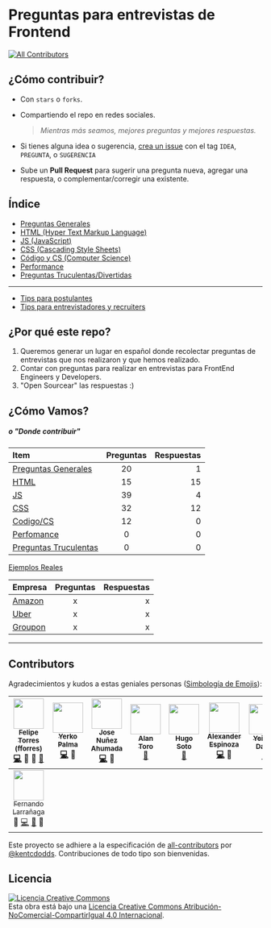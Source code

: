 # Preguntas para entrevistas de Frontend

[![All Contributors](https://img.shields.io/badge/all_contributors-8-orange.svg?style=flat-square)](#contributors)

## ¿Cómo contribuir?

- Con `stars` o `forks`.
- Compartiendo el repo en redes sociales.

  > _Mientras más seamos, mejores preguntas y mejores respuestas._

- Si tienes alguna idea o sugerencia, [crea un issue](https://github.com/fforres/preguntas-y-respuestas-entrevistas-frontend/issues/new) con el tag `IDEA`, `PREGUNTA`, o `SUGERENCIA`

- Sube un **Pull Request** para sugerir una pregunta nueva, agregar una respuesta, o complementar/corregir una existente.

## Índice

- [Preguntas Generales](./generales)
- [HTML (Hyper Text Markup Language)](./html)
- [JS (JavaScript)](./js)
- [CSS (Cascading Style Sheets)](./css)
- [Código y CS (Computer Science)](./cs)
- [Performance](./performance)
- [Preguntas Truculentas/Divertidas](./tricky)

--------------------------------------------------------------------------------

- [Tips para postulantes]('./tips_interviewees')
- [Tips para entrevistadores y recruiters]('./tips_interviewers_and_recruiters')

## ¿Por qué este repo?

1. Queremos generar un lugar en español donde recolectar preguntas de entrevistas que nos realizaron y que hemos realizado.
2. Contar con preguntas para realizar en entrevistas para FrontEnd Engineers y Developers.
3. "Open Sourcear" las respuestas :)

## ¿Cómo Vamos?

##### _o "Donde contribuir"_

Item                               | Preguntas | Respuestas
:--------------------------------- | :-------: | ---------:
[Preguntas Generales](./generales) |    20     |          1
[HTML](./html)                     |    15     |         15
[JS](./js)                         |    39     |          4
[CSS](./css)                       |    32     |         12
[Codigo/CS](./cs)                  |    12     |          0
[Perfomance](./performance)        |     0     |          0
[Preguntas Truculentas](./tricky)  |     0     |          0

[Ejemplos Reales](./ejemplos)

Empresa                       | Preguntas | Respuestas
:---------------------------- | :-------: | ---------:
[Amazon](./ejemplos/Amazon)   |     x     |          x
[Uber](./ejemplos/Uber)       |     x     |          x
[Groupon](./ejemplos/Groupon) |     x     |          x

--------------------------------------------------------------------------------

## Contributors 

Agradecimientos y kudos a estas geniales personas ([Simbología de Emojis](https://github.com/kentcdodds/all-contributors#emoji-key)):

<!-- ALL-CONTRIBUTORS-LIST:START - Do not remove or modify this section -->
| [<img src="https://avatars.githubusercontent.com/u/952992?v=3" width="60px;"/><br /><sub>Felipe Torres (fforres)</sub>](http://www.fforr.es)<br />[💻](https://github.com/fforres/preguntas-y-respuestas-entrevistas-frontend/commits?author=fforres) 💁 👀 [📖](https://github.com/fforres/preguntas-y-respuestas-entrevistas-frontend/commits?author=fforres) | [<img src="https://avatars.githubusercontent.com/u/5105812?v=3" width="60px;"/><br /><sub>Yerko Palma</sub>](https://yerkopalma.me)<br />[💻](https://github.com/fforres/preguntas-y-respuestas-entrevistas-frontend/commits?author=YerkoPalma) 💁 | [<img src="https://avatars.githubusercontent.com/u/6550470?v=3" width="60px;"/><br /><sub>Jose Nuñez Ahumada</sub>](https://twitter.com/jsDotx3)<br />[💻](https://github.com/fforres/preguntas-y-respuestas-entrevistas-frontend/commits?author=jsDotx3) 💁 | [<img src="https://avatars.githubusercontent.com/u/15242024?v=3" width="60px;"/><br /><sub>Alan Toro</sub>](https://github.com/alantoro)<br />[📖](https://github.com/fforres/preguntas-y-respuestas-entrevistas-frontend/commits?author=alantoro) | [<img src="https://avatars.githubusercontent.com/u/3346428?v=3" width="60px;"/><br /><sub>Hugo Soto</sub>](https://github.com/hsorellana)<br />[📖](https://github.com/fforres/preguntas-y-respuestas-entrevistas-frontend/commits?author=hsorellana) | [<img src="https://avatars.githubusercontent.com/u/7150994?v=3" width="60px;"/><br /><sub>Alexander Espinoza</sub>](https://twitter.com/alexander_eb)<br />[💻](https://github.com/fforres/preguntas-y-respuestas-entrevistas-frontend/commits?author=alexandereb) 💁 | [<img src="https://avatars3.githubusercontent.com/u/9127504?v=3" width="60px;"/><br /><sub>Yeison Daza</sub>](yeion7.now.sh)<br />[📖](https://github.com/fforres/preguntas-y-respuestas-entrevistas-frontend/commits?author=yeion7) |
| :---: | :---: | :---: | :---: | :---: | :---: | :---: |
| [<img src="https://avatars0.githubusercontent.com/u/3161019?v=4" width="60px;"/><br /><sub>Fernando Larrañaga</sub>](http://xabadu.com)<br />💁 [💻](https://github.com/fforres/preguntas-y-respuestas-entrevistas-frontend/commits?author=Xabadu) [📖](https://github.com/fforres/preguntas-y-respuestas-entrevistas-frontend/commits?author=Xabadu) 👀 |
<!-- ALL-CONTRIBUTORS-LIST:END -->

Este proyecto se adhiere a la especificación de  [all-contributors](https://github.com/kentcdodds/all-contributors) por [@kentcdodds](https://github.com/kentcdodds). Contribuciones de todo tipo son bienvenidas.


## Licencia
<a rel="license" href="http://creativecommons.org/licenses/by-nc-sa/4.0/"><img alt="Licencia Creative Commons" style="border-width:0" src="https://i.creativecommons.org/l/by-nc-sa/4.0/88x31.png" /></a><br />Esta obra está bajo una <a rel="license" href="http://creativecommons.org/licenses/by-nc-sa/4.0/">Licencia Creative Commons Atribución-NoComercial-CompartirIgual 4.0 Internacional</a>.
